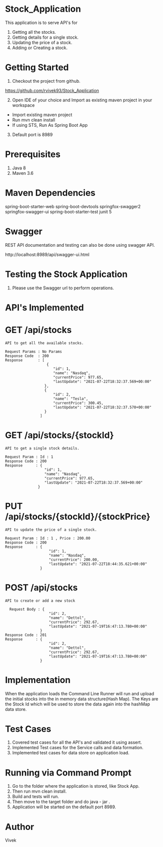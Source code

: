# Stock_Application
This application is to serve API's for 
1. Getting all the stocks.             
2. Getting details for a single stock.
3. Updating the price of a stock.
4. Adding or Creating a stock.

# Getting Started

  1. Checkout the project from github.

  https://github.com/rvivek93/Stock_Application
  
  2. Open IDE of your choice and Import as existing maven project in your workspace
  
  - Import existing maven project
  - Run mvn clean install
  - If using STS, Run As Spring Boot App

  3. Default port is 8989
  
# Prerequisites
  
  1. Java 8
  2. Maven 3.6

# Maven Dependencies

  spring-boot-starter-web
  spring-boot-devtools
  springfox-swagger2
  springfox-swagger-ui
  spring-boot-starter-test
  junit 5
  
# Swagger
  
  REST API documentation and testing can also be done using swagger API.
  
  http://localhost:8989/api/swagger-ui.html
  
# Testing the Stock Application
  
  1. Please use the Swagger url to perform operations.

# API's Implemented

  # GET /api/stocks
    API to get all the available stocks.
    
    Request Params : No Params
    Response Code  : 200
    Response       : [
                       {
                          "id": 1,
                          "name": "Nasdaq",
                          "currentPrice": 977.65,
                          "lastUpdate": "2021-07-22T18:32:37.569+00:00"
                      },
                      {
                          "id": 2,
                          "name": "Tesla",
                          "currentPrice": 300.45,
                          "lastUpdate": "2021-07-22T18:32:37.570+00:00"
                      }
                    ]
  
  # GET /api/stocks/{stockId}
    API to get a single stock details.
    
    Request Param : Id : 1
    Response Code : 200
    Response      : {
                      "id": 1,
                      "name": "Nasdaq",
                      "currentPrice": 977.65,
                      "lastUpdate": "2021-07-22T18:32:37.569+00:00"
                   }
    
  # PUT /api/stocks/{stockId}/{stockPrice}
    API to update the price of a single stock.
    
    Request Param : Id : 1 , Price : 200.00
    Response Code : 200
    Response      : {
                        "id": 1,
                        "name": "Nasdaq",
                        "currentPrice": 200.00,
                        "lastUpdate": "2021-07-22T18:44:35.621+00:00"
                    }
    
  # POST /api/stocks
    API to create or add a new stock
    
      Request Body : {
                        "id": 2,
                        "name": "Dettol",
                        "currentPrice": 292.67,
                        "lastUpdate": "2021-07-19T16:47:13.780+00:00"
                    }
    Response Code : 201
    Response      : {
                        "id": 2,
                        "name": "Dettol",
                        "currentPrice": 292.67,
                        "lastUpdate": "2021-07-19T16:47:13.780+00:00"
                    }
    
    
 # Implementation
   
   When the application loads the Command Line Runner will run and upload the initial stocks into the in memory data structure(Hash Map). The Keys are the Stock Id which will be used to store the data again into the hashMap data store.
   
 # Test Cases
   
   1. Covered test cases for all the API's and validated it using assert.
   2. Implemented Test cases for the Service calls and data formation.
   3. Implemented test cases for data store on application load.

# Running via Command Prompt
  
  1. Go to the folder where the application is stored, like Stock App.
  2. Then run mvn clean install.
  3. Build and tests will run.
  4. Then move to the target folder and do java - jar <jar name>.
  5. Application will be started on the default port 8989.
  
# Author
  
  Vivek
    
